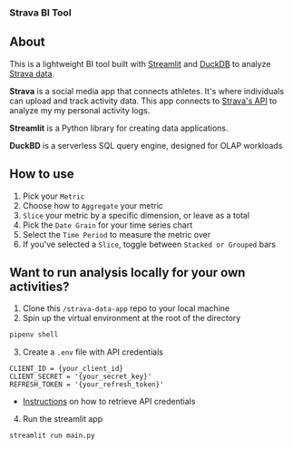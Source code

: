 ### Strava BI Tool

## About
This is a lightweight BI tool built with [Streamlit](https://streamlit.io/) and [DuckDB](https://duckdb.org/)
to analyze [Strava data](https://www.strava.com/athletes/50151776).

<b>Strava</b> is a social media app that connects athletes. It's where individuals can upload and track activity data.
This app connects to [Strava's API](https://developers.strava.com/) to analyze my my personal activity logs.

<b>Streamlit</b> is a Python library for creating data applications.

<b>DuckBD</b> is a serverless SQL query engine, designed for OLAP workloads

## How to use
1. Pick your `Metric`
2. Choose how to `Aggregate` your metric
3. `Slice` your metric by a specific dimension, or leave as a total
4. Pick the `Date Grain` for your time series chart
5. Select the `Time Period` to measure the metric over
6. If you've selected a `Slice`, toggle between `Stacked or Grouped` bars

## Want to run analysis locally for your own activities?
1. Clone this `/strava-data-app` repo to your local machine
2. Spin up the virtual environment at the root of the directory
  ```bash
  pipenv shell
  ```
3. Create a `.env` file with API credentials
  ```
  CLIENT_ID = {your_client_id}
  CLIENT_SECRET = '{your_secret_key}'
  REFRESH_TOKEN = '{your_refresh_token}'
  ```
  - [Instructions](https://developers.strava.com/docs/getting-started/) on how to retrieve API credentials
4. Run the streamlit app
  ```bash
  streamlit run main.py
  ```
